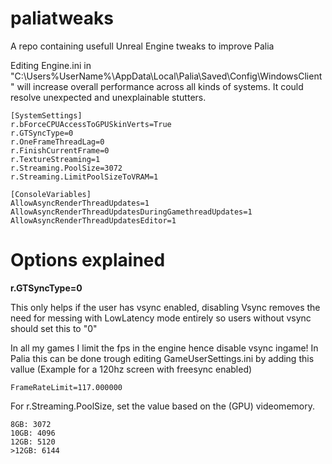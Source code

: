 # paliatweaks
A repo containing usefull Unreal Engine tweaks to improve Palia


Editing Engine.ini in "C:\Users\%UserName%\AppData\Local\Palia\Saved\Config\WindowsClient" will increase overall performance across all kinds of systems. 
It could resolve unexpected and unexplainable stutters.

```
[SystemSettings]
r.bForceCPUAccessToGPUSkinVerts=True
r.GTSyncType=0
r.OneFrameThreadLag=0
r.FinishCurrentFrame=0
r.TextureStreaming=1
r.Streaming.PoolSize=3072
r.Streaming.LimitPoolSizeToVRAM=1

[ConsoleVariables]
AllowAsyncRenderThreadUpdates=1
AllowAsyncRenderThreadUpdatesDuringGamethreadUpdates=1
AllowAsyncRenderThreadUpdatesEditor=1
```

# Options explained


**r.GTSyncType=0**

This only helps if the user has vsync enabled, disabling Vsync removes the need for messing with LowLatency mode entirely so users without vsync should set this to "0"

In all my games I limit the fps in the engine hence disable vsync ingame! 
In Palia this can be done trough editing GameUserSettings.ini by adding this vallue (Example for a 120hz screen with freesync enabled)

```
FrameRateLimit=117.000000
```

For r.Streaming.PoolSize, set the value based on the (GPU) videomemory.

```<8GB: 2048
8GB: 3072
10GB: 4096
12GB: 5120
>12GB: 6144
